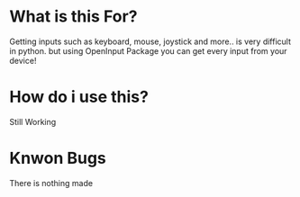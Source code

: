 # What is this For?

Getting inputs such as keyboard, mouse, joystick and more.. is very difficult in python.
but using OpenInput Package you can get every input from your device!

# How do i use this?

Still Working

# Knwon Bugs

There is nothing made